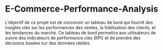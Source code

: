 # E-Commerce-Performance-Analysis
L’objectif de ce projet est de concevoir un tableau de bord qui fournit des insights clés sur les performances des ventes, la fidélisation des clients, et les tendances du marché. Ce tableau de bord permettra aux utilisateurs de suivre des indicateurs de performance clés (KPI) et de prendre des décisions basées sur des données réelles.
